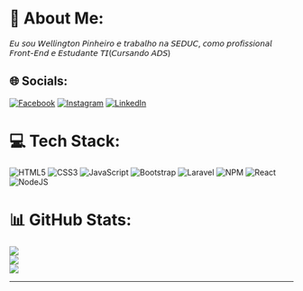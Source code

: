 # 💫 About Me:
𝘌𝘶 𝘴𝘰𝘶 𝘞𝘦𝘭𝘭𝘪𝘯𝘨𝘵𝘰𝘯 𝘗𝘪𝘯𝘩𝘦𝘪𝘳𝘰 𝘦 𝘵𝘳𝘢𝘣𝘢𝘭𝘩𝘰 𝘯𝘢 𝘚𝘌𝘋𝘜𝘊, 𝘤𝘰𝘮𝘰 𝘱𝘳𝘰𝘧𝘪𝘴𝘴𝘪𝘰𝘯𝘢𝘭 𝘍𝘳𝘰𝘯𝘵-𝘌𝘯𝘥 𝘦 𝘌𝘴𝘵𝘶𝘥𝘢𝘯𝘵𝘦 𝘛𝘐(𝘊𝘶𝘳𝘴𝘢𝘯𝘥𝘰 𝘈𝘋𝘚)


## 🌐 Socials:
[![Facebook](https://img.shields.io/badge/Facebook-%231877F2.svg?logo=Facebook&logoColor=white)](https://facebook.com/facebook.com/well97dev) [![Instagram](https://img.shields.io/badge/Instagram-%23E4405F.svg?logo=Instagram&logoColor=white)](https://instagram.com/well97dev) [![LinkedIn](https://img.shields.io/badge/LinkedIn-%230077B5.svg?logo=linkedin&logoColor=white)](https://linkedin.com/in/www.linkedin.com/in/wellington-pinheiro-da-silva) 

# 💻 Tech Stack:
![HTML5](https://img.shields.io/badge/html5-%23E34F26.svg?style=for-the-badge&logo=html5&logoColor=white) ![CSS3](https://img.shields.io/badge/css3-%231572B6.svg?style=for-the-badge&logo=css3&logoColor=white) ![JavaScript](https://img.shields.io/badge/javascript-%23323330.svg?style=for-the-badge&logo=javascript&logoColor=%23F7DF1E) ![Bootstrap](https://img.shields.io/badge/bootstrap-%23563D7C.svg?style=for-the-badge&logo=bootstrap&logoColor=white) ![Laravel](https://img.shields.io/badge/laravel-%23FF2D20.svg?style=for-the-badge&logo=laravel&logoColor=white) ![NPM](https://img.shields.io/badge/NPM-%23000000.svg?style=for-the-badge&logo=npm&logoColor=white) ![React](https://img.shields.io/badge/react-%2320232a.svg?style=for-the-badge&logo=react&logoColor=%2361DAFB) ![NodeJS](https://img.shields.io/badge/node.js-6DA55F?style=for-the-badge&logo=node.js&logoColor=white)
# 📊 GitHub Stats:
![](https://github-readme-stats.vercel.app/api?username=well97dev&theme=dark&hide_border=false&include_all_commits=false&count_private=false)<br/>
![](https://github-readme-streak-stats.herokuapp.com/?user=well97dev&theme=dark&hide_border=false)<br/>
![](https://github-readme-stats.vercel.app/api/top-langs/?username=well97dev&theme=dark&hide_border=false&include_all_commits=false&count_private=false&layout=compact)

---
<!-- Proudly created with GPRM ( https://gprm.itsvg.in ) -->

